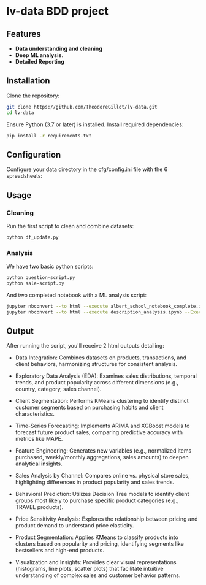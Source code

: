 # lv-data BDD project

## Features

- **Data understanding and cleaning**
- **Deep ML analysis**.
- **Detailed Reporting**

## Installation

Clone the repository:

```bash
git clone https://github.com/TheodoreGillot/lv-data.git
cd lv-data
```

Ensure Python (3.7 or later) is installed. Install required dependencies:

```bash
pip install -r requirements.txt
```

## Configuration

Configure your data directory in the cfg/config.ini file with the 6 spreadsheets:

## Usage

### Cleaning

Run the first script to clean and combine datasets:

```bash
python df_update.py
```

### Analysis

We have two basic python scripts:

```bash
python question-script.py
python sale-script.py
```

And two completed notebook with a ML analysis script:

```bash
jupyter nbconvert --to html --execute albert_school_notebook_complete.ipynb --ExecutePreprocessor.timeout=-1
jupyter nbconvert --to html --execute description_analysis.ipynb --ExecutePreprocessor.timeout=-1
```

## Output

After running the script, you'll receive 2 html outputs detailing:

- Data Integration: Combines datasets on products, transactions, and client behaviors, harmonizing structures for consistent analysis.

- Exploratory Data Analysis (EDA): Examines sales distributions, temporal trends, and product popularity across different dimensions (e.g., country, category, sales channel).

- Client Segmentation: Performs KMeans clustering to identify distinct customer segments based on purchasing habits and client characteristics.

- Time-Series Forecasting: Implements ARIMA and XGBoost models to forecast future product sales, comparing predictive accuracy with metrics like MAPE.

- Feature Engineering: Generates new variables (e.g., normalized items purchased, weekly/monthly aggregations, sales amounts) to deepen analytical insights.

- Sales Analysis by Channel: Compares online vs. physical store sales, highlighting differences in product popularity and sales trends.

- Behavioral Prediction: Utilizes Decision Tree models to identify client groups most likely to purchase specific product categories (e.g., TRAVEL products).

- Price Sensitivity Analysis: Explores the relationship between pricing and product demand to understand price elasticity.

- Product Segmentation: Applies KMeans to classify products into clusters based on popularity and pricing, identifying segments like bestsellers and high-end products.

- Visualization and Insights: Provides clear visual representations (histograms, line plots, scatter plots) that facilitate intuitive understanding of complex sales and customer behavior patterns.